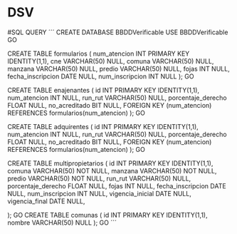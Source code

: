 # DSV


#SQL QUERY
´´´
CREATE DATABASE BBDDVerificable
USE BBDDVerificable
GO

CREATE TABLE formularios (
   num_atencion INT PRIMARY KEY IDENTITY(1,1),
   cne VARCHAR(50) NULL,
   comuna VARCHAR(50) NULL,
   manzana VARCHAR(50) NULL,
   predio VARCHAR(50) NULL,
   fojas INT NULL,
   fecha_inscripcion DATE NULL,
   num_inscripcion INT NULL
);
GO

CREATE TABLE enajenantes (
   id INT PRIMARY KEY IDENTITY(1,1),
   num_atencion INT NULL,
   run_rut VARCHAR(50) NULL,
   porcentaje_derecho FLOAT NULL,
   no_acreditado BIT NULL,
   FOREIGN KEY (num_atencion) REFERENCES formularios(num_atencion)
);
GO

CREATE TABLE adquirentes (
   id INT PRIMARY KEY IDENTITY(1,1),
   num_atencion INT NULL,
   run_rut VARCHAR(50) NULL,
   porcentaje_derecho FLOAT NULL,
   no_acreditado BIT NULL,
   FOREIGN KEY (num_atencion) REFERENCES formularios(num_atencion)
);
GO
 
CREATE TABLE multipropietarios (
   id INT PRIMARY KEY IDENTITY(1,1),
   comuna VARCHAR(50) NOT NULL,
   manzana VARCHAR(50) NOT NULL,
   predio VARCHAR(50) NOT NULL,
   run_rut VARCHAR(50) NULL,
   porcentaje_derecho FLOAT NULL,
   fojas INT NULL,
   fecha_inscripcion DATE NULL,
   num_inscripcion INT NULL,
   vigencia_inicial DATE NULL,
   vigencia_final DATE NULL,

);
GO
CREATE TABLE comunas (
   id INT PRIMARY KEY IDENTITY(1,1),
   nombre VARCHAR(50) NULL
);
GO
´´´
